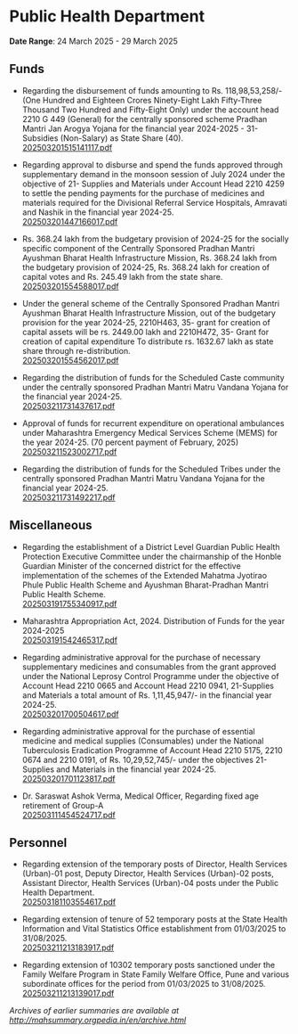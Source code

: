 # Public Health Department

**Date Range**: 24 March 2025 - 29 March 2025


## Funds
- Regarding the disbursement of funds amounting to Rs. 118,98,53,258/-(One Hundred and Eighteen Crores Ninety-Eight Lakh Fifty-Three Thousand Two Hundred and Fifty-Eight Only) under the account head 2210 G 449 (General) for the centrally sponsored scheme Pradhan Mantri Jan Arogya Yojana for the financial year 2024-2025 - 31- Subsidies (Non-Salary) as State Share (40).\
  [202503201515141117.pdf](https://gr.maharashtra.gov.in/Site/Upload/Government%20Resolutions/English/202503201515141117.pdf)

- Regarding approval to disburse and spend the funds approved through supplementary demand in the monsoon session of July 2024 under the objective of 21- Supplies and Materials under Account Head 2210 4259 to settle the pending payments for the purchase of medicines and materials required for the Divisional Referral Service Hospitals, Amravati and Nashik in the financial year 2024-25.\
  [202503201447166017.pdf](https://gr.maharashtra.gov.in/Site/Upload/Government%20Resolutions/English/202503201447166017.pdf)

- Rs. 368.24 lakh from the budgetary provision of 2024-25 for the socially specific component of the Centrally Sponsored Pradhan Mantri Ayushman Bharat Health Infrastructure Mission, Rs. 368.24 lakh from the budgetary provision of 2024-25, Rs. 368.24 lakh for creation of capital votes and Rs. 245.49 lakh from the state share.\
  [202503201554588017.pdf](https://gr.maharashtra.gov.in/Site/Upload/Government%20Resolutions/English/202503201554588017.pdf)

- Under the general scheme of the Centrally Sponsored Pradhan Mantri Ayushman Bharat Health Infrastructure Mission, out of the budgetary provision for the year 2024-25, 2210H463, 35- grant for creation of capital assets will be rs. 2449.00 lakh and 2210H472, 35- Grant for creation of capital expenditure To distribute rs. 1632.67 lakh as state share through re-distribution.\
  [202503201554562017.pdf](https://gr.maharashtra.gov.in/Site/Upload/Government%20Resolutions/English/202503201554562017.pdf)

- Regarding the distribution of funds for the Scheduled Caste community under the centrally sponsored Pradhan Mantri Matru Vandana Yojana for the financial year 2024-25.\
  [202503211731437617.pdf](https://gr.maharashtra.gov.in/Site/Upload/Government%20Resolutions/English/202503211731437617.pdf)

- Approval of funds for recurrent expenditure on operational ambulances under Maharashtra Emergency Medical Services Scheme (MEMS) for the year 2024-25. (70 percent payment of February, 2025)\
  [202503211523002717.pdf](https://gr.maharashtra.gov.in/Site/Upload/Government%20Resolutions/English/202503211523002717.pdf.pdf)

- Regarding the distribution of funds for the Scheduled Tribes under the centrally sponsored Pradhan Mantri Matru Vandana Yojana for the financial year 2024-25.\
  [202503211731492217.pdf](https://gr.maharashtra.gov.in/Site/Upload/Government%20Resolutions/English/202503211731492217.pdf)

## Miscellaneous
- Regarding the establishment of a District Level Guardian Public Health Protection Executive Committee under the chairmanship of the Honble Guardian Minister of the concerned district for the effective implementation of the schemes of the Extended Mahatma Jyotirao Phule Public Health Scheme and Ayushman Bharat-Pradhan Mantri Public Health Scheme.\
  [202503191755340917.pdf](https://gr.maharashtra.gov.in/Site/Upload/Government%20Resolutions/English/202503191755340917.pdf)

- Maharashtra Appropriation Act, 2024. Distribution of Funds for the year 2024-2025\
  [202503191542465317.pdf](https://gr.maharashtra.gov.in/Site/Upload/Government%20Resolutions/English/202503191542465317.pdf)

- Regarding  administrative approval for the purchase of necessary supplementary medicines and consumables from the grant approved under the National Leprosy Control Programme under the objective of Account Head 2210 0665 and Account Head 2210 0941, 21-Supplies and Materials a total amount of Rs. 1,11,45,947/- in the financial year 2024-25.\
  [202503201700504617.pdf](https://gr.maharashtra.gov.in/Site/Upload/Government%20Resolutions/English/202503201700504617....pdf)

- Regarding administrative approval for the purchase of essential medicine and medical supplies (Consumables) under the National Tuberculosis Eradication Programme of  Account Head 2210 5175, 2210 0674 and 2210 0191, of Rs. 10,29,52,745/- under the objectives 21-Supplies and Materials  in the financial year 2024-25.\
  [202503201701123817.pdf](https://gr.maharashtra.gov.in/Site/Upload/Government%20Resolutions/English/202503201701123817.pdf)

- Dr. Saraswat Ashok Verma, Medical Officer, Regarding fixed age retirement of Group-A\
  [202503111454524717.pdf](https://gr.maharashtra.gov.in/Site/Upload/Government%20Resolutions/English/202503111454524717.pdf)

## Personnel
- Regarding extension of the temporary posts of Director, Health Services (Urban)-01 post, Deputy Director, Health Services (Urban)-02 posts, Assistant Director, Health Services (Urban)-04 posts under the Public Health Department.\
  [202503181103554617.pdf](https://gr.maharashtra.gov.in/Site/Upload/Government%20Resolutions/English/202503181103554617.pdf)

- Regarding extension of tenure of 52 temporary posts at the State Health Information and Vital Statistics Office establishment from 01/03/2025 to 31/08/2025.\
  [202503211213183917.pdf](https://gr.maharashtra.gov.in/Site/Upload/Government%20Resolutions/English/202503211213183917.pdf)

- Regarding extension of 10302 temporary posts sanctioned under the Family Welfare Program in State Family Welfare Office, Pune and various subordinate offices for the period from 01/03/2025 to 31/08/2025.\
  [202503211213139017.pdf](https://gr.maharashtra.gov.in/Site/Upload/Government%20Resolutions/English/202503211213139017.pdf)


*Archives of earlier summaries are available at http://mahsummary.orgpedia.in/en/archive.html*
